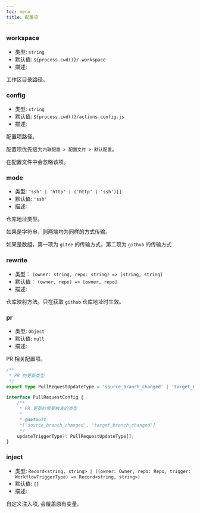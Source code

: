 ```yaml
---
toc: menu
title: 配置项
---
```


### workspace

-   类型: `string`
-   默认值: `${process.cwd()}/.workspace`
-   描述:

工作区目录路径。

### config

-   类型: `string`
-   默认值: `${process.cwd()}/actions.config.js`
-   描述:

配置项路径。

配置项优先级为`内联配置 > 配置文件 > 默认配置`。

在配置文件中会忽略该项。

### mode

-   类型: `'ssh' | 'http' | ('http' | 'ssh')[]`
-   默认值: `'ssh'`
-   描述:

仓库地址类型。

如果是字符串，则两端均为同样的方式传输。

如果是数组，第一项为 `gitee` 的传输方式，第二项为 `github` 的传输方式

### rewrite

-   类型： `(owner: string, repo: string) => [string, string]`
-   默认值： `(owner, repo) => [owner, repo]`
-   描述:

仓库映射方法。只在获取 `github` 仓库地址时生效。

### pr

-   类型: `Object`
-   默认值: `null`
-   描述:

PR 相关配置项。

```ts
/**
 * PR 的更新类型
 */
export type PullRequestUpdateType = 'source_branch_changed' | 'target_branch_changed';

interface PullRequestConfig {
    /**
     * PR 更新时需要触发的类型
     *
     * @default
     *['source_branch_changed', 'target_branch_changed']
     */
    updateTriggerType?: PullRequestUpdateType[];
}
```

### inject

-   类型: `Record<string, string> | ((owner: Owner, repo: Repo, trigger: WorkflowTriggerType) => Record<string, string>)`
-   默认值: `{}`
-   描述:

自定义注入项, 会覆盖原有变量。
